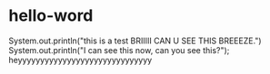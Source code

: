 # hello-word
System.out.println("this is a test BRIIIII CAN U SEE THIS BREEEZE.")
System.out.println("I can see this now, can you see this?"); heyyyyyyyyyyyyyyyyyyyyyyyyyyyyyy
